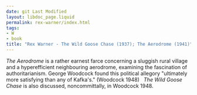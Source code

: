 ```yaml
---
date: git Last Modified
layout: libdoc_page.liquid
permalink: rex-warner/index.html
tags:
- W
- book
title: "Rex Warner - The Wild Goose Chase (1937); The Aerodrome (1941)"
---
```


_The Aerodrome_ is a rather earnest farce concerning  a sluggish rural village and a hyperefficient neighbouring aerodrome, examining  the fascination of authoritarianism. George Woodcock found this political allegory  "ultimately more satisfying than any of Kafka's." (Woodcock 1948)
 
_The Wild Goose Chase_ is also  discussed, noncommittally, in Woodcock 1948.